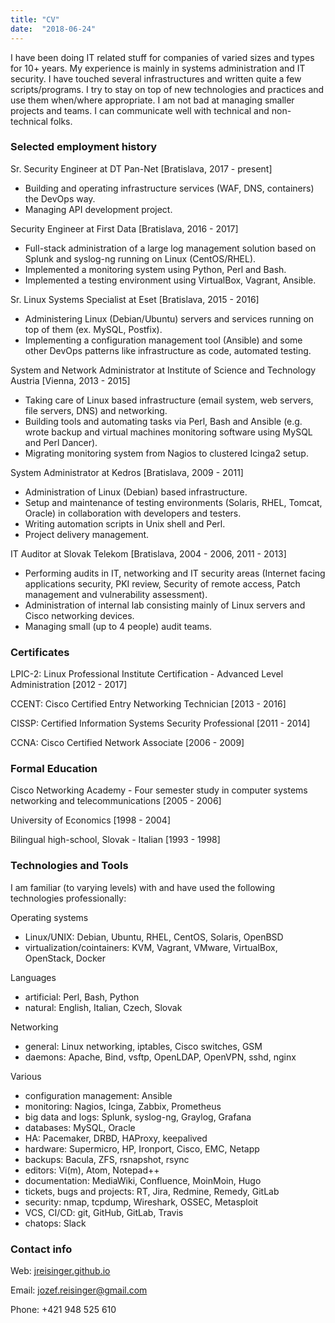 ```yaml
---
title: "CV"
date:  "2018-06-24"
---
```


I have been doing IT related stuff for companies of varied sizes and types for
10+ years. My experience is mainly in systems administration and IT security. I
have touched several infrastructures and written quite a few scripts/programs.
I try to stay on top of new technologies and practices and use them when/where
appropriate. I am not bad at managing smaller projects and teams. I can
communicate well with technical and non-technical folks.

### Selected employment history

Sr. Security Engineer
at DT Pan-Net [Bratislava, 2017 - present]

* Building and operating infrastructure services (WAF, DNS, containers) the DevOps way.
* Managing API development project.

Security Engineer
at First Data [Bratislava, 2016 - 2017]

* Full-stack administration of a large log management solution based on Splunk
  and syslog-ng running on Linux (CentOS/RHEL).
* Implemented a monitoring system using Python, Perl and Bash.
* Implemented a testing environment using VirtualBox, Vagrant, Ansible.

Sr. Linux Systems Specialist
at Eset [Bratislava, 2015 - 2016]

* Administering Linux (Debian/Ubuntu) servers and services running on top of
  them (ex.  MySQL, Postfix).
* Implementing a configuration management tool (Ansible) and some other DevOps
  patterns like infrastructure as code, automated testing.

System and Network Administrator
at Institute of Science and Technology Austria [Vienna, 2013 - 2015]

* Taking care of Linux based infrastructure (email system, web servers, file
  servers, DNS) and networking.
* Building tools and automating tasks via Perl, Bash and Ansible (e.g. wrote backup and virtual machines monitoring software using MySQL and Perl Dancer).
* Migrating monitoring system from Nagios to clustered Icinga2 setup.

System Administrator
at Kedros [Bratislava, 2009 - 2011]

* Administration of Linux (Debian) based infrastructure.
* Setup and maintenance of testing environments (Solaris, RHEL, Tomcat, Oracle)
  in collaboration with developers and testers.
* Writing automation scripts in Unix shell and Perl.
* Project delivery management.

IT Auditor
at Slovak Telekom [Bratislava, 2004 - 2006, 2011 - 2013]

* Performing audits in IT, networking and IT security areas (Internet facing
  applications security, PKI review, Security of remote access, Patch
  management and vulnerability assessment).
* Administration of internal lab consisting mainly of Linux servers and Cisco
  networking devices.
* Managing small (up to 4 people) audit teams.

### Certificates

LPIC-2: Linux Professional Institute Certification - Advanced Level
Administration [2012 - 2017]

CCENT: Cisco Certified Entry Networking Technician [2013 - 2016]

CISSP: Certified Information Systems Security Professional [2011 - 2014]

CCNA: Cisco Certified Network Associate [2006 - 2009]

### Formal Education

Cisco Networking Academy - Four semester study in computer systems networking
and telecommunications [2005 - 2006]

University of Economics [1998 - 2004]

Bilingual high-school, Slovak - Italian [1993 - 1998]

### Technologies and Tools

I am familiar (to varying levels) with and have used the following technologies professionally:

Operating systems

* Linux/UNIX: Debian, Ubuntu, RHEL, CentOS, Solaris, OpenBSD
* virtualization/cointainers: KVM, Vagrant, VMware, VirtualBox, OpenStack,
  Docker

Languages

* artificial: Perl, Bash, Python
* natural: English, Italian, Czech, Slovak

Networking

* general: Linux networking, iptables, Cisco switches, GSM
* daemons: Apache, Bind, vsftp, OpenLDAP, OpenVPN, sshd, nginx

Various

* configuration management: Ansible
* monitoring: Nagios, Icinga, Zabbix, Prometheus
* big data and logs: Splunk, syslog-ng, Graylog, Grafana
* databases: MySQL, Oracle
* HA: Pacemaker, DRBD, HAProxy, keepalived
* hardware: Supermicro, HP, Ironport, Cisco, EMC, Netapp
* backups: Bacula, ZFS, rsnapshot, rsync
* editors: Vi(m), Atom, Notepad++
* documentation: MediaWiki, Confluence, MoinMoin, Hugo
* tickets, bugs and projects: RT, Jira, Redmine, Remedy, GitLab
* security: nmap, tcpdump, Wireshark, OSSEC, Metasploit
* VCS, CI/CD: git, GitHub, GitLab, Travis
* chatops: Slack

### Contact info

Web: [jreisinger.github.io](http://jreisinger.github.io)

Email: <jozef.reisinger@gmail.com>

Phone: +421 948 525 610
